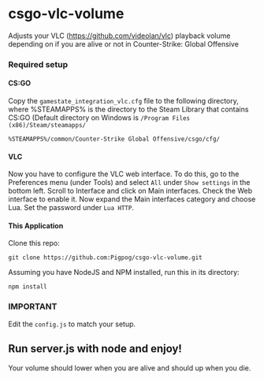 # csgo-vlc-volume
Adjusts your VLC (https://github.com/videolan/vlc) playback volume depending on if you are alive or not in Counter-Strike: Global Offensive

### Required setup
#### CS:GO

Copy the `gamestate_integration_vlc.cfg` file to the following directory, where %STEAMAPPS% is the directory to the Steam Library that contains CS:GO (Default directory on Windows is `/Program Files (x86)/Steam/steamapps/`

```
%STEAMAPPS%/common/Counter-Strike Global Offensive/csgo/cfg/
```

#### VLC
Now you have to configure the VLC web interface. To do this, go to the Preferences menu (under Tools) and select `All` under `Show settings` in the bottom left. Scroll to Interface and click on Main interfaces. Check the Web interface to enable it. Now expand the Main interfaces category and choose Lua. Set the password under `Lua HTTP`.

#### This Application

Clone this repo:
```
git clone https://github.com:Pigpog/csgo-vlc-volume.git
```
Assuming you have NodeJS and NPM installed, run this in its directory:
```
npm install
```
### IMPORTANT
Edit the `config.js` to match your setup.

## Run server.js with node and enjoy!
Your volume should lower when you are alive and should up when you die.
